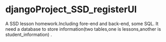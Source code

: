 # djangoProject_SSD_registerUI
A SSD lesson homework.Including fore-end and back-end, some SQL.
It need a database to store information(two tables,one is lessons,another is student_information) .
